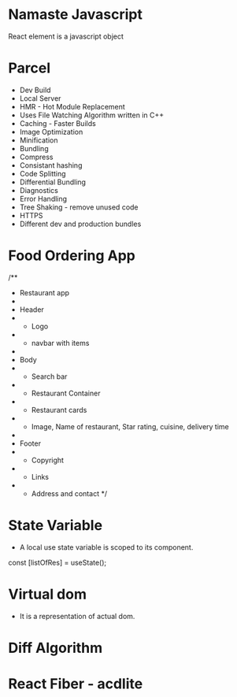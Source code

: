 # Namaste Javascript

React element is a javascript object

# Parcel

- Dev Build
- Local Server
- HMR - Hot Module Replacement
- Uses File Watching Algorithm written in C++
- Caching - Faster Builds
- Image Optimization
- Minification
- Bundling
- Compress
- Consistant hashing
- Code Splitting
- Differential Bundling
- Diagnostics
- Error Handling
- Tree Shaking - remove unused code
- HTTPS
- Different dev and production bundles

# Food Ordering App

/\*\*

- Restaurant app
-
- Header
- - Logo
- - navbar with items
-
- Body
- - Search bar
- - Restaurant Container
- - Restaurant cards
- - Image, Name of restaurant, Star rating, cuisine, delivery time
-
- Footer
- - Copyright
- - Links
- - Address and contact
    \*/

# State Variable

- A local use state variable is scoped to its component.

const [listOfRes] = useState();

# Virtual dom

- It is a representation of actual dom.

# Diff Algorithm

# React Fiber - acdlite
